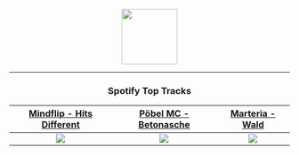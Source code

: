 <p align="center">
  <a href="https://www.tobiasmichael.de">
    <img src="https://tm-website-static.s3.eu-central-1.amazonaws.com/logo.png" width="100" height="100"/>
  </a>
</p>

---

<h3 align="center">Spotify Top Tracks</h3>

[Mindflip - Hits Different](https://open.spotify.com/track/5KzpH3bv8lFdjO0U2EOf75)|[Pöbel MC - Betonasche](https://open.spotify.com/track/0UCusMnGbr9IXJgIH1Pq7b)|[Marteria - Wald](https://open.spotify.com/track/68WiGLZ8KKNX6jhVSl6wT2)
:---:|:----:|:----:
<img src="https://i.scdn.co/image/ab67616d00001e02342a2468c28299fe757b2a3e"/>|<img src="https://i.scdn.co/image/ab67616d00001e029277a5e6a4075358ced6387f"/>|<img src="https://i.scdn.co/image/ab67616d00001e0200689304bcb7cf810054264e"/>
